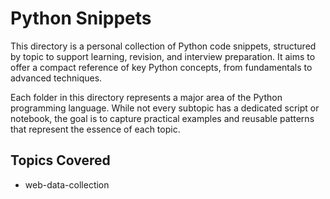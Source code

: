 # Python Snippets

This directory is a personal collection of Python code snippets, structured by topic to support learning, revision, and interview preparation. It aims to offer a compact reference of key Python concepts, from fundamentals to advanced techniques.

Each folder in this directory represents a major area of the Python programming language. While not every subtopic has a dedicated script or notebook, the goal is to capture practical examples and reusable patterns that represent the essence of each topic.

## Topics Covered

- web-data-collection
